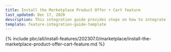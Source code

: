 ```yaml
---
title: Install the Marketplace Product Offer + Cart feature
last_updated: Dec 17, 2020
description: This integration guide provides steps on how to integrate the Marketplace Product Offer + Cart feature into a Spryker project.
template: feature-integration-guide-template
---
```


{% include pbc/all/install-features/202307.0/marketplace/install-the-marketplace-product-offer-cart-feature.md %} <!-- To edit, see /_includes/pbc/all/install-features/202307.0/marketplace/install-the-marketplace-product-offer-cart-feature.md -->

